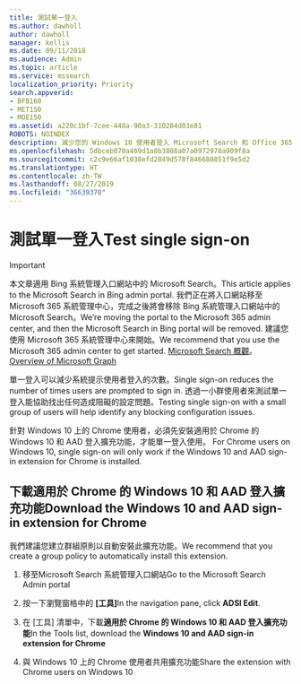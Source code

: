 ```yaml
---
title: 測試單一登入
ms.author: dawholl
author: dawholl
manager: kellis
ms.date: 09/11/2018
ms.audience: Admin
ms.topic: article
ms.service: mssearch
localization_priority: Priority
search.appverid:
- BFB160
- MET150
- MOE150
ms.assetid: a220c1bf-7cee-448a-90a3-310284d03e81
ROBOTS: NOINDEX
description: 減少您的 Windows 10 使用者登入 Microsoft Search 和 Office 365 的提示次數
ms.openlocfilehash: 5dbceb070a469d1a8b3808a07a0972978a909f8a
ms.sourcegitcommit: c2c9e66af1038efd2849d578f846680851f9e5d2
ms.translationtype: HT
ms.contentlocale: zh-TW
ms.lasthandoff: 08/27/2019
ms.locfileid: "36639370"
---
```

# <a name="test-single-sign-on"></a><span data-ttu-id="6979c-103">測試單一登入</span><span class="sxs-lookup"><span data-stu-id="6979c-103">Test single sign-on</span></span>

> [!IMPORTANT]
> <span data-ttu-id="6979c-104">本文章適用 Bing 系統管理入口網站中的 Microsoft Search。</span><span class="sxs-lookup"><span data-stu-id="6979c-104">This article applies to the Microsoft Search in Bing admin portal.</span></span> <span data-ttu-id="6979c-105">我們正在將入口網站移至 Microsoft 365 系統管理中心，完成之後將會移除 Bing 系統管理入口網站中的 Microsoft Search。</span><span class="sxs-lookup"><span data-stu-id="6979c-105">We’re moving the portal to the Microsoft 365 admin center, and then the Microsoft Search in Bing portal will be removed.</span></span> <span data-ttu-id="6979c-106">建議您使用 Microsoft 365 系統管理中心來開始。</span><span class="sxs-lookup"><span data-stu-id="6979c-106">We recommend that you use the Microsoft 365 admin center to get started.</span></span> <span data-ttu-id="6979c-107">[Microsoft Search 概觀](overview-microsoft-search.md)。</span><span class="sxs-lookup"><span data-stu-id="6979c-107">[Overview of Microsoft Graph](overview-microsoft-search.md)</span></span>
    
<span data-ttu-id="6979c-108">單一登入可以減少系統提示使用者登入的次數。</span><span class="sxs-lookup"><span data-stu-id="6979c-108">Single sign-on reduces the number of times users are prompted to sign in.</span></span> <span data-ttu-id="6979c-109">透過一小群使用者來測試單一登入能協助找出任何造成阻礙的設定問題。</span><span class="sxs-lookup"><span data-stu-id="6979c-109">Testing single sign-on with a small group of users will help identify any blocking configuration issues.</span></span> 
  
<span data-ttu-id="6979c-110">針對 Windows 10 上的 Chrome 使用者，必須先安裝適用於 Chrome 的 Windows 10 和 AAD 登入擴充功能，才能單一登入使用。 </span><span class="sxs-lookup"><span data-stu-id="6979c-110">For Chrome users on Windows 10, single sign-on will only work if the Windows 10 and AAD sign-in extension for Chrome is installed.</span></span> 
  
## <a name="download-the-windows-10-and-aad-sign-in-extension-for-chrome"></a><span data-ttu-id="6979c-111">下載適用於 Chrome 的 Windows 10 和 AAD 登入擴充功能</span><span class="sxs-lookup"><span data-stu-id="6979c-111">Download the Windows 10 and AAD sign-in extension for Chrome</span></span>

<span data-ttu-id="6979c-112">我們建議您建立群組原則以自動安裝此擴充功能。</span><span class="sxs-lookup"><span data-stu-id="6979c-112">We recommend that you create a group policy to automatically install this extension.</span></span>
  
1. <span data-ttu-id="6979c-113">移至Microsoft Search 系統管理入口網站</span><span class="sxs-lookup"><span data-stu-id="6979c-113">Go to the Microsoft Search Admin portal</span></span>
    
2. <span data-ttu-id="6979c-114">按一下瀏覽窗格中的 **[工具]**</span><span class="sxs-lookup"><span data-stu-id="6979c-114">In the navigation pane, click **ADSI Edit**.</span></span>
    
3. <span data-ttu-id="6979c-115">在 [工具] 清單中，下載**適用於 Chrome 的 Windows 10 和 AAD 登入擴充功能**</span><span class="sxs-lookup"><span data-stu-id="6979c-115">In the Tools list, download the **Windows 10 and AAD sign-in extension for Chrome**</span></span>
    
4. <span data-ttu-id="6979c-116">與 Windows 10 上的 Chrome 使用者共用擴充功能</span><span class="sxs-lookup"><span data-stu-id="6979c-116">Share the extension with Chrome users on Windows 10</span></span>

  

